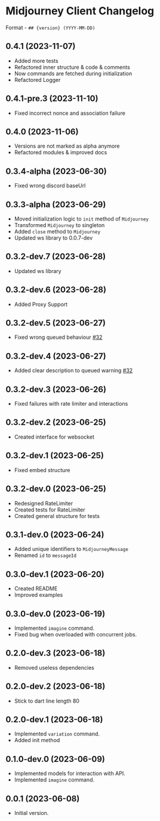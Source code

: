 # Midjourney Client Changelog

Format - `## {version} (YYYY-MM-DD)`

## 0.4.1 (2023-11-07)

- Added more tests
- Refactored inner structure & code & comments
- Now commands are fetched during initialization
- Refactored Logger

## 0.4.1-pre.3 (2023-11-10)

- Fixed incorrect nonce and association failure

## 0.4.0 (2023-11-06)

- Versions are not marked as alpha anymore
- Refactored modules & improved docs

## 0.3.4-alpha (2023-06-30)

- Fixed wrong discord baseUrl

## 0.3.3-alpha (2023-06-29)

- Moved initialization logic to `init` method of `Midjourney`
- Transformed `Midjourney` to singleton
- Added `close` method to `Midjourney`
- Updated ws library to 0.0.7-dev

## 0.3.2-dev.7 (2023-06-28)

- Updated ws library

## 0.3.2-dev.6 (2023-06-28)

- Added Proxy Support

## 0.3.2-dev.5 (2023-06-27)

- Fixed wrong queued behaviour [#32](https://github.com/hawkkiller/midjourney_client/issues/32)

## 0.3.2-dev.4 (2023-06-27)

- Added clear description to queued warning [#32](https://github.com/hawkkiller/midjourney_client/issues/32)

## 0.3.2-dev.3 (2023-06-26)

- Fixed failures with rate limiter and interactions

## 0.3.2-dev.2 (2023-06-25)

- Created interface for websocket

## 0.3.2-dev.1 (2023-06-25)

- Fixed embed structure

## 0.3.2-dev.0 (2023-06-25)

- Redesigned RateLimiter
- Created tests for RateLimiter
- Created general structure for tests

## 0.3.1-dev.0 (2023-06-24)

- Added unique identifiers to `MidjourneyMessage`
- Renamed `id` to `messageId`

## 0.3.0-dev.1 (2023-06-20)

- Created README
- Improved examples

## 0.3.0-dev.0 (2023-06-19)

- Implemented `imagine` command.
- Fixed bug when overloaded with concurrent jobs.

## 0.2.0-dev.3 (2023-06-18)

- Removed useless dependencies

## 0.2.0-dev.2 (2023-06-18)

- Stick to dart line length 80

## 0.2.0-dev.1 (2023-06-18)

- Implemented `variation` command.
- Added init method

## 0.1.0-dev.0 (2023-06-09)

- Implemented models for interaction with API.
- Implemented `imagine` command.

## 0.0.1 (2023-06-08)

- Initial version.
